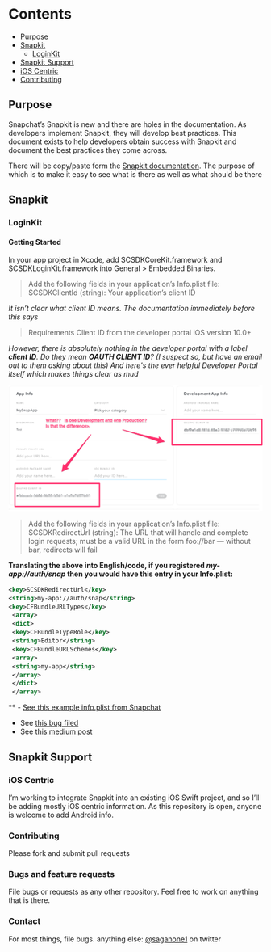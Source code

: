 # Contents
- [Purpose](#purpose)
- [Snapkit](#snapkit)
  - [LoginKit](#loginkit)
- [Snapkit Support](#snapkitsupport)
- [iOS Centric](#ioscentric)
- [Contributing](#contributing)


## Purpose
Snapchat’s Snapkit is new and there are holes in the documentation. As developers implement Snapkit, they will develop best practices. This document exists to help developers obtain success with Snapkit and document the best practices they come across.

There will be copy/paste form the [Snapkit documentation](https://docs.snapchat.com/docs/). The purpose of which is to make it easy to see what is there as well as what should be there

## Snapkit
### LoginKit
#### Getting Started

In your app project in Xcode, add SCSDKCoreKit.framework and SCSDKLoginKit.framework into General > Embedded Binaries.

>Add the following fields in your application’s Info.plist file:
>SCSDKClientId (string): Your application’s client ID

*It isn’t clear what client ID means. The documentation immediately before this says*

>Requirements
>Client ID from the developer portal
>iOS version 10.0+

*However, there is absolutely nothing in the developer portal with a label **client ID**. Do they mean **OAUTH CLIENT ID**? (I suspect so, but have an email out to them asking about this)
And here's the ever helpful Developer Portal itself which makes things clear as mud*

![devloper portal](images/devportal1.png)

>Add the following fields in your application’s Info.plist file:
>SCSDKRedirectUrl (string): The URL that will handle and complete login requests; must be a valid URL in the form foo://bar — without bar, redirects will fail

**Translating the above into English/code, if you registered *my-app://auth/snap* then you would have this entry in your Info.plist:**
```xml
<key>SCSDKRedirectUrl</key>
<string>my-app://auth/snap</string>
<key>CFBundleURLTypes</key>
 <array>
 <dict>
 <key>CFBundleTypeRole</key>
 <string>Editor</string>
 <key>CFBundleURLSchemes</key>
 <array>
 <string>my-app</string>
 </array>
 </dict>
 </array>
 ```
 ** - [See this example info.plist from Snapchat](https://github.com/Snap-Kit/bitmoji-sample/blob/master/ios/BitmojiSampleApp/Supporting%20Files/Info.plist)
 - See [this bug filed](https://github.com/Snap-Kit/bitmoji-sample/issues/3)
 - See [this medium post](https://medium.com/adventures-in-ios-mobile-app-development/snapchat-snapkit-developer-support-sadly-sad-89d63011c6ad)

## Snapkit Support


### iOS Centric
I’m working to integrate Snapkit into an existing iOS Swift project, and so I’ll be adding mostly iOS centric information. As this repository is open, anyone is welcome to add Android info.

### Contributing
Please fork and submit pull requests

### Bugs and feature requests
File bugs or requests as any other repository. Feel free to work on anything that is there.

### Contact
For most things, file bugs. anything else:
[@saganone1](http://twitter.com/saganone1) on twitter
